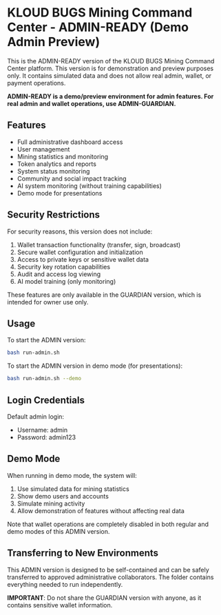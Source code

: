 # KLOUD BUGS Mining Command Center - ADMIN-READY (Demo Admin Preview)

This is the ADMIN-READY version of the KLOUD BUGS Mining Command Center platform. This version is for demonstration and preview purposes only. It contains simulated data and does not allow real admin, wallet, or payment operations.

**ADMIN-READY is a demo/preview environment for admin features. For real admin and wallet operations, use ADMIN-GUARDIAN.**

## Features

- Full administrative dashboard access
- User management
- Mining statistics and monitoring
- Token analytics and reports
- System status monitoring
- Community and social impact tracking
- AI system monitoring (without training capabilities)
- Demo mode for presentations

## Security Restrictions

For security reasons, this version does not include:

1. Wallet transaction functionality (transfer, sign, broadcast)
2. Secure wallet configuration and initialization
3. Access to private keys or sensitive wallet data
4. Security key rotation capabilities
5. Audit and access log viewing
6. AI model training (only monitoring)

These features are only available in the GUARDIAN version, which is intended for owner use only.

## Usage

To start the ADMIN version:

```bash
bash run-admin.sh
```

To start the ADMIN version in demo mode (for presentations):

```bash
bash run-admin.sh --demo
```

## Login Credentials

Default admin login:
- Username: admin
- Password: admin123

## Demo Mode

When running in demo mode, the system will:

1. Use simulated data for mining statistics
2. Show demo users and accounts
3. Simulate mining activity
4. Allow demonstration of features without affecting real data

Note that wallet operations are completely disabled in both regular and demo modes of this ADMIN version.

## Transferring to New Environments

This ADMIN version is designed to be self-contained and can be safely transferred to approved administrative collaborators. The folder contains everything needed to run independently.

**IMPORTANT**: Do not share the GUARDIAN version with anyone, as it contains sensitive wallet information.
